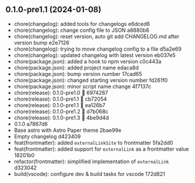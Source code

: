 ## 0.1.0-pre1.1 (2024-01-08)

* chore(changelog): added tools for changelogs e6dced6
* chore(changelog): change config file to JSON a8880b8
* chore(changelog): reset version, auto git add CHANGELOG.md after version bump e2e7126
* chore(changelog): trying to move changelog config to a file d5a2e69
* chore(changelog): updated changelog with latest version eb037e5
* chore(package.json): added a hook to npm version c0c443a
* chore(package.json): added project name edaca8d
* chore(package.json): bump version number 17cad65
* chore(package.json): changed starting version number fd261f0
* chore(package.json): minor script name change 4f7137c
* chore(release): 0.1.0-pre1.0 :tada: 6974287
* chore(release): 0.1.0-pre1.1 :tada: cb72054
* chore(release): 0.1.0-pre1.1 :tada: ea126b7
* chore(release): 0.1.0-pre1.2 :tada: d7b068c
* chore(release): 0.1.0-pre1.3 :tada: 4be9d4d
* 0.1.0 a7867d6
* Base astro with Astro Paper theme 2bae99e
* Empty changelog d423409
* feat(frontmatter): added `externalLinkSite` to frontmatter 5fa2dd0
* feat(frontmatter): added support for `externalLink` as a frontmatter value 18201b0
* refactor(frontmatter): simplified implementation of `externalLink` d323042
* build(vscode): configure dev & build tasks for vscode 172d821



